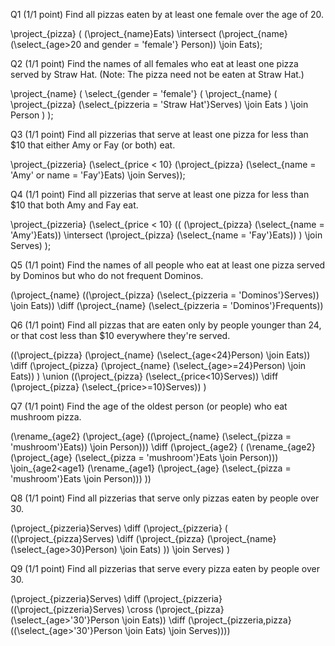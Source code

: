 Q1  (1/1 point)
Find all pizzas eaten by at least one female over the age of 20. 

\project_{pizza}
    (
        (\project_{name}Eats) 
        \intersect 
        (\project_{name}
            (\select_{age>20 and gender = 'female'} Person))
        \join Eats);

Q2  (1/1 point)
Find the names of all females who eat at least one pizza served by Straw Hat. (Note: The pizza need not be eaten at Straw Hat.) 

\project_{name}
    (
    \select_{gender = 'female'}
        (
        \project_{name}
        (
            \project_{pizza}
            (\select_{pizzeria = 'Straw Hat'}Serves)
            \join Eats
        )
        \join Person
        )
     );

Q3  (1/1 point)
Find all pizzerias that serve at least one pizza for less than $10 that either Amy or Fay (or both) eat. 

\project_{pizzeria}
    (\select_{price < 10}
        (\project_{pizza}
            (\select_{name = 'Amy' or name = 'Fay'}Eats)
        \join Serves));

Q4  (1/1 point)
Find all pizzerias that serve at least one pizza for less than $10 that both Amy and Fay eat. 

\project_{pizzeria}
    (\select_{price < 10}
        ((
        (\project_{pizza}
            (\select_{name = 'Amy'}Eats))
            \intersect
        (\project_{pizza}
            (\select_{name = 'Fay'}Eats))
        )
        \join Serves)
     );

Q5  (1/1 point)
Find the names of all people who eat at least one pizza served by Dominos but who do not frequent Dominos. 

(\project_{name}
    ((\project_{pizza}
        (\select_{pizzeria = 'Dominos'}Serves))
        \join Eats))
\diff
(\project_{name}
    (\select_{pizzeria = 'Dominos'}Frequents))

Q6  (1/1 point)
Find all pizzas that are eaten only by people younger than 24, or that cost less than $10 everywhere they're served. 

((\project_{pizza}
    (\project_{name}
        (\select_{age<24}Person)
    \join Eats))
\diff
(\project_{pizza}
    (\project_{name}
        (\select_{age>=24}Person)
    \join Eats))
)
\union
((\project_{pizza}
    (\select_{price<10}Serves))
\diff
(\project_{pizza}
    (\select_{price>=10}Serves))
)

Q7  (1/1 point)
Find the age of the oldest person (or people) who eat mushroom pizza. 

(\rename_{age2}
    (\project_{age}
        ((\project_{name}
            (\select_{pizza = 'mushroom'}Eats)) 
                \join Person)))
\diff
(\project_{age2}
    (
    (\rename_{age2}
        (\project_{age}
            (\select_{pizza = 'mushroom'}Eats 
                \join Person)))
        \join_{age2<age1}
    (\rename_{age1}
    (\project_{age}
    (\select_{pizza = 'mushroom'}Eats 
    \join Person)))
    ))

Q8  (1/1 point)
Find all pizzerias that serve only pizzas eaten by people over 30. 

(\project_{pizzeria}Serves)
\diff
(\project_{pizzeria}
(
((\project_{pizza}Serves)
\diff
(\project_{pizza}
(\project_{name}
    (\select_{age>30}Person)
\join Eats)
))
\join Serves)
)

Q9  (1/1 point)
Find all pizzerias that serve every pizza eaten by people over 30. 

(\project_{pizzeria}Serves) 
\diff 
    (\project_{pizzeria}((\project_{pizzeria}Serves) 
        \cross 
        (\project_{pizza}(\select_{age>'30'}Person \join Eats)) 
    \diff 
    (\project_{pizzeria,pizza}
    ((\select_{age>'30'}Person \join Eats) \join Serves))))                              